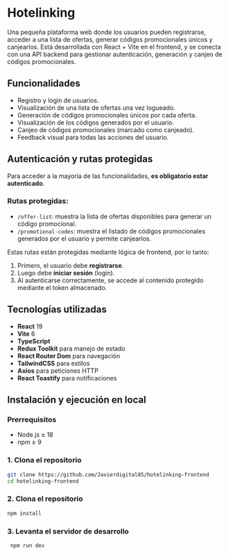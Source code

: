 # Hotelinking

Una pequeña plataforma web donde los usuarios pueden registrarse, acceder a una lista de ofertas, generar códigos promocionales únicos y canjearlos. Está desarrollada con React + Vite en el frontend, y se conecta con una API backend para gestionar autenticación, generación y canjeo de códigos promocionales.

## Funcionalidades

- Registro y login de usuarios.
- Visualización de una lista de ofertas una vez logueado.
- Generación de códigos promocionales únicos por cada oferta.
- Visualización de los códigos generados por el usuario.
- Canjeo de códigos promocionales (marcado como canjeado).
- Feedback visual para todas las acciones del usuario.

## Autenticación y rutas protegidas

Para acceder a la mayoría de las funcionalidades, **es obligatorio estar autenticado**.

### Rutas protegidas:

- `/offer-list`: muestra la lista de ofertas disponibles para generar un código promocional.
- `/promotional-codes`: muestra el listado de códigos promocionales generados por el usuario y permite canjearlos.

Estas rutas están protegidas mediante lógica de frontend, por lo tanto:

1. Primero, el usuario debe **registrarse**.
2. Luego debe **iniciar sesión** (login).
3. Al autenticarse correctamente, se accede al contenido protegido mediante el token almacenado.



## Tecnologías utilizadas

- **React** 19
- **Vite** 6
- **TypeScript**
- **Redux Toolkit** para manejo de estado
- **React Router Dom** para navegación
- **TailwindCSS** para estilos
- **Axios** para peticiones HTTP
- **React Toastify** para notificaciones

## Instalación y ejecución en local

### Prerrequisitos

- Node.js ≥ 18
- npm ≥ 9

### 1. Clona el repositorio

```bash
git clone https://github.com/Javierdigital85/hotelinking-frontend
cd hotelinking-frontend
```

### 2. Clona el repositorio

```bash
npm install

```

### 3. Levanta el servidor de desarrollo

```bash
 npm run dev
```
